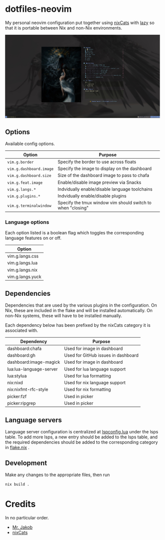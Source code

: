 # dotfiles-neovim

My personal neovim configuration put together using
[nixCats](https://nixcats.org)
with
[lazy](https://lazy.folke.io)
so that it is portable between Nix and non-Nix environments.

![Two-column neovim dashboard made with folke Snacks.](images/dashboard.jpg)

## Options

Available config options.

| Option                  | Purpose                                                     |
| ----------------------- | ----------------------------------------------------------- |
| `vim.g.border`          | Specify the border to use across floats                     |
| `vim.g.dashboard.image` | Specify the image to display on the dashboard               |
| `vim.g.dashboard.size`  | Size of the dashboard image to pass to chafa                |
| `vim.g.feat.image`      | Enable/disable image preview via Snacks                     |
| `vim.g.langs.*`         | Indvidually enable/disable language toolchains              |
| `vim.g.plugins.*`       | Indvidually enable/disable plugins                          |
| `vim.g.terminalwindow`  | Specify the tmux window vim should switch to when "closing" |

### Language options

Each option listed is a boolean flag which toggles the corresponding language features on or off.

| Option           |
| ---------------- |
| vim.g.langs.css  |
| vim.g.langs.lua  |
| vim.g.langs.nix  |
| vim.g.langs.yuck |

## Dependencies

Dependencies that are used by the various plugins in the configuration. On Nix, these are included
in the flake and will be installed automatically. On non-Nix systems, these will have to be
installed manually.

Each dependency below has been prefixed by the nixCats category it is associated with.

| Dependency              | Purpose                             |
| ----------------------- | ----------------------------------- |
| dashboard:chafa         | Used for image in dashboard         |
| dashboard:gh            | Used for GitHub issues in dashboard |
| dashboard:image-magick  | Used for image in dashboard         |
| lua:lua-language-server | Used for lua language support       |
| lua:stylua              | Used for lua formatting             |
| nix:nixd                | Used for nix language support       |
| nix:nixfmt-rfc-style    | Used for nix formatting             |
| picker:fzf              | Used in picker                      |
| picker:ripgrep          | Used in picker                      |

## Language servers

Language server configuration is centralized at
[lspconfig.lua](lua/plugins/lspconfig.lua)
under the lsps table. To add more lsps, a new entry should be added to the lsps table, and the
required dependencies should be added to the corresponding category in
[flake.nix](flake.nix)
.

## Development

Make any changes to the appropriate files, then run

```sh
nix build .
```

# Credits

In no particular order.

- [Mr. Jakob](https://www.youtube.com/@MrJakob)
- [nixCats](https://nixcats.org)
